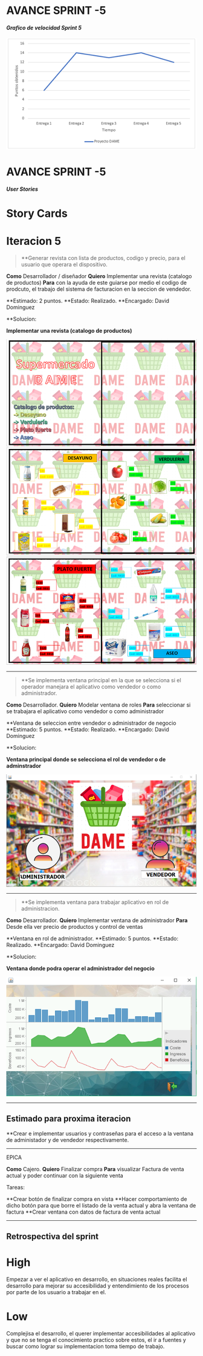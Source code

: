 # **AVANCE SPRINT -5**

#### *Grafico de velocidad Sprint 5*

![Grafico](https://github.com/davidd0minguez/Supermercado-DAME/blob/master/Sprint%20-5/graf5.PNG)

# **AVANCE SPRINT -5**

#### *User Stories*

# **Story Cards**

# Iteracion 5


> **Generar revista con lista de productos, codigo y precio, para el usuario que operara el dispositivo.

**Como** Desarrollador / diseñador
**Quiero** Implementar una revista (catalogo de productos)
**Para** con la ayuda de este guiarse por medio el codigo de prodcuto, el trabajo del sistema de facturacion en la seccion de vendedor.
  
**Estimado: 2 puntos.
**Estado: Realizado.
**Encargado: David Dominguez

**Solucion:

**Implementar una revista (catalogo de productos)**

![Grafico](https://github.com/davidd0minguez/Supermercado-DAME/blob/master/Sprint%20-5/r1.PNG)
![Grafico](https://github.com/davidd0minguez/Supermercado-DAME/blob/master/Sprint%20-5/r2.PNG)
![Grafico](https://github.com/davidd0minguez/Supermercado-DAME/blob/master/Sprint%20-5/r3.PNG)
____________________________________________________________________________________________________________________________________

> **Se implementa ventana principal en la que se selecciona si el operador manejara el aplicativo como vendedor o como administrador.

**Como** Desarrollador.
**Quiero** Modelar ventana de roles
**Para** seleccionar si se trabajara el aplicativo como vendedor o como administrador

**Ventana de seleccion entre vendedor o administrador de negocio
**Estimado: 5 puntos.
**Estado: Realizado.
**Encargado: David Dominguez

**Solucion:

**Ventana principal donde se selecciona el rol de vendedor o de adminstrador**

![Grafico](https://github.com/davidd0minguez/Supermercado-DAME/blob/master/Sprint%20-5/Principal.PNG)
____________________________________________________________________________________________________________________________________

> **Se implementa ventana para trabajar aplicativo en rol de administracion.

**Como** Desarrollador.
**Quiero** Implementar ventana de administrador
**Para** Desde ella ver precio de productos y control de ventas

**Ventana en rol de administrador.
**Estimado: 5 puntos.
**Estado: Realizado.
**Encargado: David Dominguez

**Solucion:

**Ventana donde podra operar el administrador del negocio**

![Grafico](https://github.com/davidd0minguez/Supermercado-DAME/blob/master/Sprint%20-5/admin.PNG)
____________________________________________________________________________________________________________________________________

## Estimado para proxima iteracion

**Crear e implementar usuarios y contraseñas para el acceso a la ventana de administador y de vendedor respectivamente.

------

EPICA

**Como** Cajero.
**Quiero** Finalizar compra
**Para** visualizar Factura de venta actual y poder continuar con la siguiente venta

Tareas:

**Crear botón de finalizar compra en vista
**Hacer comportamiento de dicho botón para que borre el listado de la venta actual y abra la ventana de factura
**Crear ventana con datos de factura de venta actual
____________________________________________________________________________________________________________________________________

## Retrospectiva del sprint

# High

Empezar a ver el aplicativo en desarrollo, en situaciones reales facilita el desarrollo para mejorar su accesibilidad y entendimiento de los procesos por parte de los usuario a trabajar en el.

# Low

Complejisa el desarrollo, el querer implementar accesibilidades al aplicativo y que no se tenga el conocimiento practico sobre estos, el ir a fuentes y buscar como lograr su implementacion toma tiempo de trabajo.
